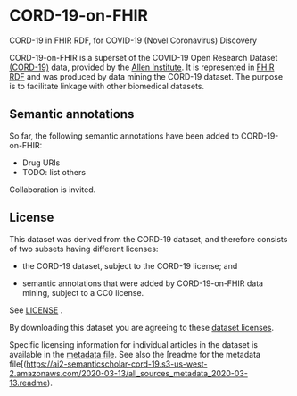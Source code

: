 # CORD-19-on-FHIR
CORD-19 in FHIR RDF, for COVID-19 (Novel Coronavirus) Discovery

CORD-19-on-FHIR is a superset of the 
COVID-19 Open Research Dataset [(CORD-19)](https://pages.semanticscholar.org/coronavirus-research) data, provided by the [Allen Institute](https://alleninstitute.org/).  It is represented 
in [FHIR RDF](https://www.hl7.org/fhir/rdf.html)
and was produced by data mining the CORD-19 dataset.  The purpose is to facilitate linkage with other biomedical datasets.  

## Semantic annotations

So far, the following
semantic annotations have been added to CORD-19-on-FHIR:

- Drug URIs
- TODO: list others

Collaboration is invited.

## License

This dataset was derived from the CORD-19 dataset, and therefore consists of two subsets having different licenses:

- the CORD-19 dataset, subject to the CORD-19 license; and

- semantic annotations that were added by CORD-19-on-FHIR data mining, subject to a CC0 license.
 
See [LICENSE](https://github.com/fhircat/CORD-19-on-FHIR/blob/master/LICENSE) .

By downloading this dataset you are agreeing to these [dataset licenses](https://github.com/fhircat/CORD-19-on-FHIR/blob/master/LICENSE).

Specific licensing information for individual articles in the dataset is available in the [metadata file](https://ai2-semanticscholar-cord-19.s3-us-west-2.amazonaws.com/2020-03-13/all_sources_metadata_2020-03-13.csv).  See also the [readme for the metadata file[(https://ai2-semanticscholar-cord-19.s3-us-west-2.amazonaws.com/2020-03-13/all_sources_metadata_2020-03-13.readme).

